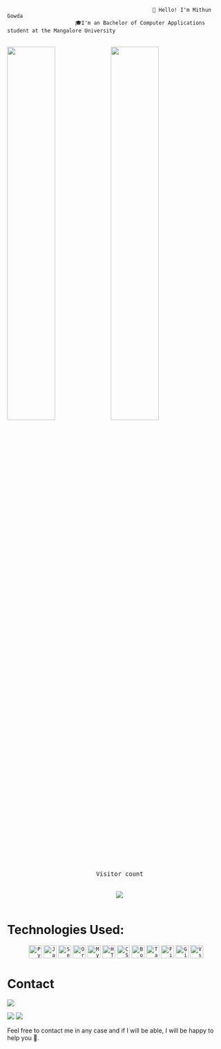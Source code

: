                                                    👋 𝙷𝚎𝚕𝚕𝚘! 𝙸'𝚖 Mithun Gowda
                          🎓I'm an Bachelor of Computer Applications student at the Mangalore University

<pre>   
<img align="left" width="47%" src="https://github-readme-stats.vercel.app/api?username=Mithun-Gowda&show_icons=true&theme=radical" /><img align="left" width="47%" src="https://github-readme-stats.vercel.app/api/top-langs/?username=Mithun-Gowda&layout=compact" /><br>

</pre>

<h1></h1>
<pre><p align="center"> 
  Visitor count<br>
  
  <img src="https://profile-counter.glitch.me/mithun-gowda/count.svg" />
</p></pre>


<h1>Technologies Used:</h1>
 <p align = "center">
<code><img height="30" width="30" src="https://user-images.githubusercontent.com/25181517/183423507-c056a6f9-1ba8-4312-a350-19bcbc5a8697.png" alt="Python" title="PYTHON" /></code>            <code><img height="30" width="30" src="https://user-images.githubusercontent.com/25181517/117447155-6a868a00-af3d-11eb-9cfe-245df15c9f3f.png" alt="JavaScript" title="JavaScript" /></code>         <code><img height="30" width="30" src="https://user-images.githubusercontent.com/25181517/184103699-d1b83c07-2d83-4d99-9a1e-83bd89e08117.png" alt="Selenium" title="Selenium" /></code>          <code><img height="30" width="30" src="https://user-images.githubusercontent.com/25181517/117208736-bdedc080-adf5-11eb-912f-61c7d43705f6.png" alt="Oracle" title="Oracle" /></code>         <code><img height="30" width="30" src="https://user-images.githubusercontent.com/25181517/183896128-ec99105a-ec1a-4d85-b08b-1aa1620b2046.png" alt="MySQL" title="MySQL" /></code>         <code><img height="30" width="30" src="https://user-images.githubusercontent.com/25181517/192158954-f88b5814-d510-4564-b285-dff7d6400dad.png" alt="HTML5" title="HTML5" /></code>        <code><img height="30" width="30" src="https://user-images.githubusercontent.com/25181517/183898674-75a4a1b1-f960-4ea9-abcb-637170a00a75.png" alt="CSS3" title="CSS3" /></code>        <code><img height="30" width="30" src="https://user-images.githubusercontent.com/25181517/183898054-b3d693d4-dafb-4808-a509-bab54cf5de34.png" alt="Bootstrap" title="Bootstrap" /></code>      <code><img height="30" width="30" src="https://user-images.githubusercontent.com/25181517/202896760-337261ed-ee92-4979-84c4-d4b829c7355d.png" alt="Tailwind CSS" title="Tailwind CSS" /></code>   <code><img height="30" width="30" src="https://user-images.githubusercontent.com/25181517/189716855-2c69ca7a-5149-4647-936d-780610911353.png" alt="Firebase" title="Firebase" /></code>      <code><img height="30" width="30" src="https://user-images.githubusercontent.com/25181517/192108372-f71d70ac-7ae6-4c0d-8395-51d8870c2ef0.png" alt="Git" title="Git" /></code>          <code><img height="30" width="30" src="https://user-images.githubusercontent.com/25181517/192108891-d86b6220-e232-423a-bf5f-90903e6887c3.png" alt="Vs Code" title="Visual Studio Code" /></code>
 </p>


<h1>Contact</h1>

[![](https://komarev.com/ghpvc/?username=mithun-gowda&color=000000)](https://github.com/mithun-gowda?tab=repositories)

[<img src="https://img.shields.io/badge/Gmail-D14836?style=for-the-badge&logo=gmail&logoColor=white">](mailto:mithunakkadka@gmail.com)
[<img src="https://img.shields.io/badge/LinkedIn-0077B5?style=for-the-badge&logo=linkedin&logoColor=white">](https://www.linkedin.com/in/mithun-gowda/)

Feel free to contact me in any case and if I will be able, I will be happy to help you 🙂.


